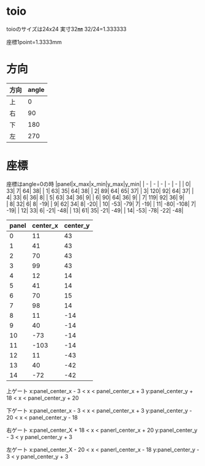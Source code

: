 
# toio
toioのサイズは24x24
実寸32㎜
32/24=1.333333

座標1point=1.3333mm

# 方向
|方向|angle|
|-|-|
|上|0|
|右|90|
|下|180|
|左|270|

# 座標

座標はangle=0の時
|panel|x_max|x_min|y_max|y_min|
|  -  |  -  |  -  |  -  |  -  |
|    0|   33|    7|   64|   38|
|    1|   63|   35|   64|   38|
|    2|   89|   64|   65|   37|
|    3|  120|   92|   64|   37|
|    4|   33|    6|   36|    8|
|    5|   63|   34|   36|    9|
|    6|   90|   64|   36|    9|
|    7|  119|   92|   36|    9|  
|    8|   32|    6|    8|  -19|
|    9|   62|   34|    8|  -20|
|   10|  -53|  -79|    7|  -19|
|   11|  -80| -108|    7|  -19|
|   12|   33|    6|  -21|  -48|
|   13|   61|   35|  -21|  -49|
|   14|  -53|  -78|  -22|  -48|


|panel|center_x|center_y|
|  -  |   -    |   -    |
|    0|      11|      43|
|    1|      41|      43|
|    2|      70|      43|
|    3|      99|      43|
|    4|      12|      14|
|    5|      41|      14|
|    6|      70|      15|
|    7|      98|      14|
|    8|      11|     -14|
|    9|      40|     -14|
|   10|     -73|     -14|
|   11|    -103|     -14|
|   12|      11|     -43|
|   13|      40|     -42|
|   14|     -72|     -42|


上ゲート
x:panel_center_x - 3 < x < panel_center_x + 3 
y:panel_center_y + 18 < x < panel_center_y  + 20

下ゲート
x:panel_center_x - 3 < x < panel_center_x + 3 
y:panel_center_y - 20 < x < panel_center_y  - 18

右ゲート
x:panel_center_X + 18 < x < panerl_center_x + 20
y:panel_center_y - 3 < y panel_center_y + 3

左ゲート
x:panel_center_X - 20 < x < panerl_center_x - 18
y:panel_center_y - 3 < y panel_center_y + 3